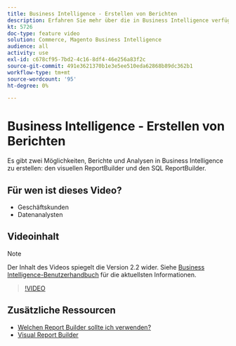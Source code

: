 ```yaml
---
title: Business Intelligence - Erstellen von Berichten
description: Erfahren Sie mehr über die in Business Intelligence verfügbaren Berichterstellungsoptionen.
kt: 5726
doc-type: feature video
solution: Commerce, Magento Business Intelligence
audience: all
activity: use
exl-id: c678cf95-7bd2-4c16-8df4-46e256a83f2c
source-git-commit: 491e3621370b1e3e5ee510eda62868b89dc362b1
workflow-type: tm+mt
source-wordcount: '95'
ht-degree: 0%

---
```


# Business Intelligence - Erstellen von Berichten

Es gibt zwei Möglichkeiten, Berichte und Analysen in Business Intelligence zu erstellen: den visuellen ReportBuilder und den SQL ReportBuilder.

## Für wen ist dieses Video?

- Geschäftskunden
- Datenanalysten

## Videoinhalt

>[!NOTE]
>
>Der Inhalt des Videos spiegelt die Version 2.2 wider. Siehe [Business Intelligence-Benutzerhandbuch](https://docs.magento.com/mbi/) für die aktuellsten Informationen.

>[!VIDEO](https://video.tv.adobe.com/v/35981?quality=12&learn=on)

## Zusätzliche Ressourcen

- [Welchen Report Builder sollte ich verwenden?](https://docs.magento.com/mbi/data-user/reports/report-builder-options.html)
- [Visual Report Builder](https://docs.magento.com/mbi/data-user/reports/ess-rpt-build-visual.html)
